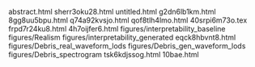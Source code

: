 abstract.html
sherr3oku28.html
untitled.html
g2dn6lb1km.html
8gg8uu5bpu.html
q74a92kvsjo.html
qof8tlh4lmo.html
40srpi6m73o.tex
frpd7r24ku8.html
4h7oijfer6.html
figures/interpretability_baseline
figures/Realism
figures/interpretability_generated
eqck8hbvnt8.html
figures/Debris_real_waveform_lods
figures/Debris_gen_waveform_lods
figures/Debris_spectrogram
tsk6kdjssog.html
10bae.html